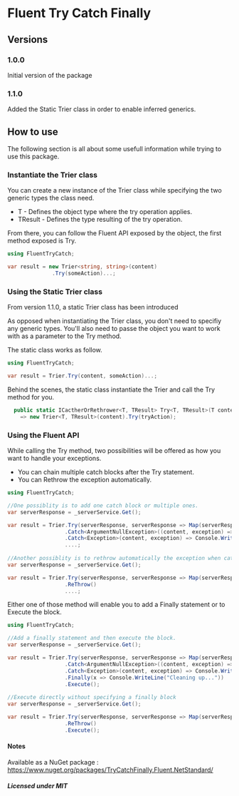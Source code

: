 # Fluent Try Catch Finally

## Versions

### 1.0.0

Initial version of the package

### 1.1.0

Added the Static Trier class in order to enable inferred generics. 

## How to use

The following section is all about some usefull information while trying to use this package.

### Instantiate the Trier class

You can create a new instance of the Trier class while specifying the two generic types the class need.
  - T - Defines the object type where the try operation applies.
  - TResult - Defines the type resulting of the try operation.

From there, you can follow the Fluent API exposed by the object, the first method exposed is Try.
  
```csharp
using FluentTryCatch;

var result = new Trier<string, string>(content)
              .Try(someAction)...;
```


### Using the Static Trier class

From version 1.1.0, a static Trier class has been introduced

As opposed when instantiating the Trier class, you don't need to specifiy any generic types.
You'll also need to passe the object you want to work with as a parameter to the Try method.

The static class works as follow. 

```csharp
using FluentTryCatch;

var result = Trier.Try(content, someAction)...;
```
Behind the scenes, the static class instantiate the Trier and call the Try method for you.

```csharp
  public static ICactherOrRethrower<T, TResult> Try<T, TResult>(T content, Func<T, TResult> tryAction)
    => new Trier<T, TResult>(content).Try(tryAction);
```

### Using the Fluent API

While calling the Try method, two possibilities will be offered as how you want to handle your exceptions.

- You can chain multiple catch blocks after the Try statement.
- You can Rethrow the exception automatically.

```csharp
using FluentTryCatch;

//One possiblity is to add one catch block or multiple ones.
var serverResponse = _serverService.Get();

var result = Trier.Try(serverResponse, serverResponse => Map(serverResponse))
                  .Catch<ArgumentNullException>((content, exception) => Console.WriteLine($"An error occured : {exception}"))
                  .Catch<Exception>(content, exception) => Console.WriteLine($"An unexepected error occured : {exception}"))
                  ....;
                  
//Another possiblity is to rethrow automatically the exception when catched
var serverResponse = _serverService.Get();

var result = Trier.Try(serverResponse, serverResponse => Map(serverResponse))
                  .ReThrow()
                  ....;
```

Either one of those method will enable you to add a Finally statement or to Execute the block.

```csharp
using FluentTryCatch;

//Add a finally statement and then execute the block.
var serverResponse = _serverService.Get();

var result = Trier.Try(serverResponse, serverResponse => Map(serverResponse))
                  .Catch<ArgumentNullException>((content, exception) => Console.WriteLine($"An error occured : {exception}"))
                  .Catch<Exception>(content, exception) => Console.WriteLine($"An unexepected error occured : {exception}"))
                  .Finally(x => Console.WriteLine("Cleaning up..."))
                  .Execute();
                  
//Execute directly without specifying a finally block
var serverResponse = _serverService.Get();

var result = Trier.Try(serverResponse, serverResponse => Map(serverResponse))
                  .ReThrow()
                  .Execute();
```

#### Notes

Available as a NuGet package : https://www.nuget.org/packages/TryCatchFinally.Fluent.NetStandard/

##### Licensed under MIT
